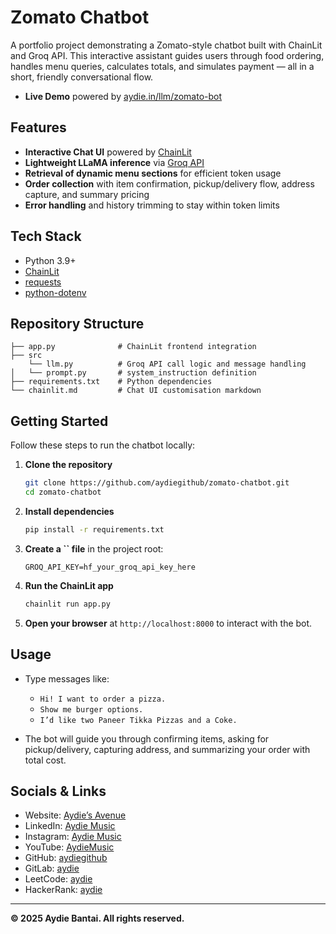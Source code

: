 # Zomato Chatbot

A portfolio project demonstrating a Zomato-style chatbot built with ChainLit and Groq API. This interactive assistant guides users through food ordering, handles menu queries, calculates totals, and simulates payment — all in a short, friendly conversational flow.

- **Live Demo** powered by [aydie.in/llm/zomato-bot](https://aydie.in/llm/zomato-bot])

## Features

- **Interactive Chat UI** powered by [ChainLit](https://github.com/chainlit/chainlit)
- **Lightweight LLaMA inference** via [Groq API](https://groq.com)
- **Retrieval of dynamic menu sections** for efficient token usage
- **Order collection** with item confirmation, pickup/delivery flow, address capture, and summary pricing
- **Error handling** and history trimming to stay within token limits

## Tech Stack

- Python 3.9+
- [ChainLit](https://github.com/chainlit/chainlit)
- [requests](https://pypi.org/project/requests/)
- [python-dotenv](https://pypi.org/project/python-dotenv/)

## Repository Structure

```
├── app.py              # ChainLit frontend integration
├── src
    └── llm.py          # Groq API call logic and message handling
│   └── prompt.py       # system_instruction definition
├── requirements.txt    # Python dependencies
└── chainlit.md         # Chat UI customisation markdown
```

## Getting Started

Follow these steps to run the chatbot locally:

1. **Clone the repository**

   ```bash
   git clone https://github.com/aydiegithub/zomato-chatbot.git
   cd zomato-chatbot
   ```

2. **Install dependencies**

   ```bash
   pip install -r requirements.txt
   ```

3. **Create a **``** file** in the project root:

   ```env
   GROQ_API_KEY=hf_your_groq_api_key_here
   ```

4. **Run the ChainLit app**

   ```bash
   chainlit run app.py
   ```

5. **Open your browser** at `http://localhost:8000` to interact with the bot.

## Usage

- Type messages like:

  - `Hi! I want to order a pizza.`
  - `Show me burger options.`
  - `I’d like two Paneer Tikka Pizzas and a Coke.`

- The bot will guide you through confirming items, asking for pickup/delivery, capturing address, and summarizing your order with total cost.

## Socials & Links

- Website: [Aydie’s Avenue](https://aydie.in)
- LinkedIn: [Aydie Music](https://www.linkedin.com/in/aydiemusic)
- Instagram: [Aydie Music](https://www.instagram.com/aydiemusic)
- YouTube: [AydieMusic](https://www.youtube.com/AydieMusic)
- GitHub: [aydiegithub](https://github.com/aydiegithub)
- GitLab: [aydie](https://gitlab.com/aydie)
- LeetCode: [aydie](https://leetcode.com/aydie)
- HackerRank: [aydie](https://www.hackerrank.com/aydie)

---

**© 2025 Aydie Bantai. All rights reserved.**
